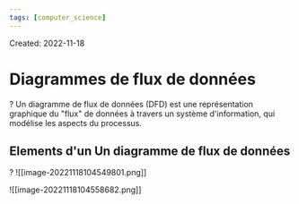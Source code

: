 ```yaml
---
tags: [computer_science] 
---
```

Created: 2022-11-18

# Diagrammes de flux de données
?
Un diagramme de flux de données (DFD) est une représentation graphique du "flux" de données à travers un système d'information, qui modélise les aspects du processus.
<!--SR:!2023-05-27,111,230-->

## Elements d'un Un diagramme de flux de données
?
![[image-20221118104549801.png]]
<!--SR:!2023-09-03,165,230-->

![[image-20221118104558682.png]]

